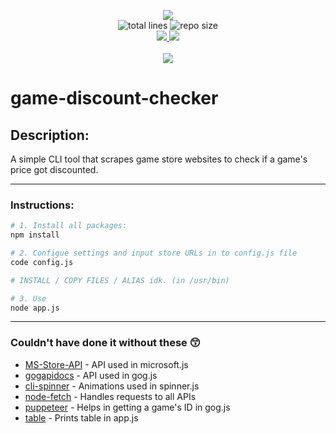 <p align="center">
    <a alt="license" href="http://opensource.org/licenses/MIT">
        <img src="https://img.shields.io/badge/license-MIT-darkergreen.svg?style=flat" />
    </a>
    <br>
    <img alt="total lines" src="https://img.shields.io/tokei/lines/github/ErykDarnowski/game-discount-checker?color=red" />
    <img alt="repo size" src="https://img.shields.io/github/repo-size/ErykDarnowski/game-discount-checker?color=red" />
    <br>
    <a alt="open issues" href="https://github.com/ErykDarnowski/game-discount-checker/issues?q=is%3Aopen+is%3Aissue">
        <img src="https://img.shields.io/github/issues-raw/ErykDarnowski/game-discount-checker" />
    </a>
    <a alt="closed issues" href="https://github.com/ErykDarnowski/game-discount-checker/issues?q=is%3Aissue+is%3Aclosed">
        <img src="https://img.shields.io/github/issues-closed-raw/ErykDarnowski/game-discount-checker?color=yellow" />
    </a>
    <br>
    <br>
    <a alt="1.0 milestone" href="https://github.com/ErykDarnowski/game-discount-checker/milestone/1">
        <img src="https://img.shields.io/github/milestones/progress-percent/ErykDarnowski/game-discount-checker/1?label=1.0%20milestone" />
    </a>
</p>

# game-discount-checker

## Description:

A simple CLI tool that scrapes game store websites to check if a game's price got discounted.

---

### Instructions:

```bash
# 1. Install all packages:
npm install

# 2. Configue settings and input store URLs in to config.js file
code config.js

# INSTALL / COPY FILES / ALIAS idk. (in /usr/bin)

# 3. Use
node app.js
```

---

### Couldn't have done it without these 😙

- [MS-Store-API](https://github.com/ThomasPe/MS-Store-API) - API used in microsoft.js
- [gogapidocs](https://github.com/Yepoleb/gogapidocs) - API used in gog.js
- [cli-spinner](https://github.com/sindresorhus/cli-spinners) - Animations used in spinner.js
- [node-fetch](https://github.com/node-fetch/node-fetch) - Handles requests to all APIs
- [puppeteer](https://github.com/puppeteer/puppeteer) - Helps in getting a game's ID in gog.js
- [table](https://github.com/gajus/table) - Prints table in app.js